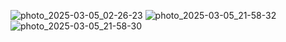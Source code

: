 ![photo_2025-03-05_02-26-23](https://github.com/user-attachments/assets/12465fa3-bb4a-420a-b42c-3a6ed17028df)
![photo_2025-03-05_21-58-32](https://github.com/user-attachments/assets/0d4b6d24-d700-4640-811f-eb8edd6816dd)
![photo_2025-03-05_21-58-30](https://github.com/user-attachments/assets/a9d9ea7e-e5b6-43ab-b4e6-729e30f8440e)
